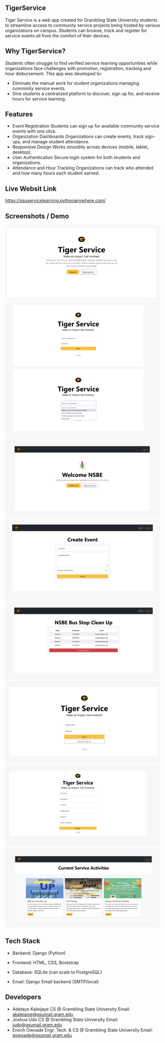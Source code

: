 ## TigerService
Tiger Service is a web app created for Grambling State University students to streamline access to community service projects being hosted by various organizations on campus. Students can browse, track and register for service events all from the comfort of their devices.

## Why TigerService?
Students often struggle to find verified service learning opportunities while organizations face challenges with promotion, registration, tracking and hour disbursement.
This app was developed to:
- Eliminate the manual work for student organizations managing comminity service events.
- Give students a centralized platform to discover, sign up for, and receive hours for service learning.

## Features
- Event Registration
Students can sign up for available community service events with one click.
- Organization Dashboards
Organizations can create events, track sign-ups, and manage student attendance.
- Responsive Design
Works smoothly across devices (mobile, tablet, desktop).
- User Authentication
Secure login system for both students and organizations.
- Attendance and Hour Tracking
Organizations can track who attended and how many hours each student earned.

## Live Websit Link
https://gsuservicelearning.pythonanywhere.com/

## Screenshots / Demo
![Home Page](/demo/image.png)
![Sign in page](/demo/image-1.png)
![Organizations' dashboard](/demo/image-2.png)
![Page for creating events](/demo/image-3.png)
![Registered Students page](/demo/image-4.png)
![Student sign-in](/demo/image-5.png)
![Student sign-up](/demo/image-6.png)
![Student Dashboard](/demo/image-7.png)

## Tech Stack
- Backend: Django (Python)

- Frontend: HTML, CSS, Bootstrap

- Database: SQLite (can scale to PostgreSQL)

- Email: Django Email backend (SMTP/local)

## Developers
- Adetayo Kaleijaye
  CS @ Grambling State University
  Email: akalejaiye@gsumail.gram.edu
- Joshua Udo
  CS @ Grambling State University
  Email: judo@gsumail.gram.edu
- Enoch Owoade
  Engr. Tech. & CS @ Grambling State University
  Email: eowoade@gsumail.gram.edu
